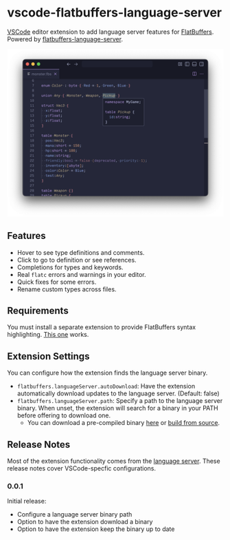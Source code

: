 # vscode-flatbuffers-language-server

[VSCode](https://code.visualstudio.com) editor extension to add language server features for [FlatBuffers](https://flatbuffers.dev). Powered by [flatbuffers-language-server](https://github.com/smpanaro/flatbuffers-language-server).

<img width="1028" alt="screenshot of a flatbuffer file in vscode" src="https://github.com/smpanaro/vscode-flatbuffers-language-server/raw/HEAD/images/hover.png" />

## Features

- Hover to see type definitions and comments.
- Click to go to definition or see references.
- Completions for types and keywords.
- Real `flatc` errors and warnings in your editor.
- Quick fixes for some errors.
- Rename custom types across files.

## Requirements

You must install a separate extension to provide FlatBuffers syntax highlighting. [This one](https://marketplace.visualstudio.com/items?itemName=floxay.vscode-flatbuffers) works.

## Extension Settings

You can configure how the extension finds the language server binary.

* `flatbuffers.languageServer.autoDownload`: Have the extension automatically download updates to the language server. (Default: false)
* `flatbuffers.languageServer.path`: Specify a path to the language server binary. When unset, the extension will search for a binary in your PATH before offering to download one.
    * You can download a pre-compiled binary [here](https://github.com/smpanaro/flatbuffers-language-server/releases) or [build from source](https://github.com/smpanaro/flatbuffers-language-server).

## Release Notes

Most of the extension functionality comes from the [language server](https://github.com/smpanaro/flatbuffers-language-server). These release notes cover VSCode-specfic configurations.

### 0.0.1

Initial release:
- Configure a language server binary path
- Option to have the extension download a binary
- Option to have the extension keep the binary up to date